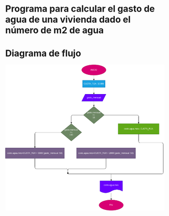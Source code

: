 # Programa para calcular el gasto de agua de una vivienda dado el número de m2 de agua

# Diagrama de flujo
![Diagraama de flujo](diagrama.png "Diagrama de flujo")

